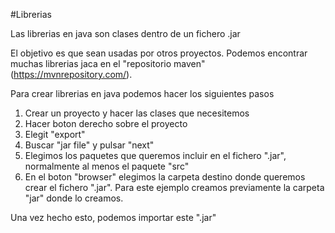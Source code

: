 #Librerias

Las librerias en java son clases dentro de un fichero .jar

El objetivo es que sean usadas por otros proyectos. Podemos encontrar 
muchas librerias jaca en el "repositorio maven" (https://mvnrepository.com/).

Para crear librerias en java podemos hacer los siguientes pasos

1. Crear un proyecto y hacer las clases que necesitemos
2. Hacer boton derecho sobre el proyecto
3. Elegit "export"
4. Buscar "jar file" y pulsar "next"
5. Elegimos los paquetes que queremos incluir en el fichero ".jar", normalmente al menos el paquete "src"
6. En el boton "browser" elegimos la carpeta destino donde queremos crear el fichero ".jar".
Para este ejemplo creamos previamente la carpeta "jar" donde lo creamos.

Una vez hecho esto, podemos importar este ".jar"
